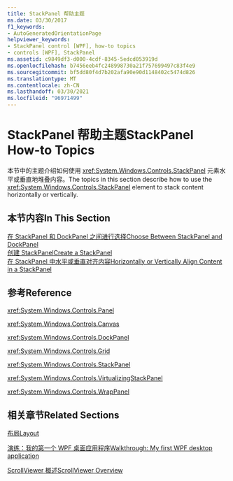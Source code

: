 ```yaml
---
title: StackPanel 帮助主题
ms.date: 03/30/2017
f1_keywords:
- AutoGeneratedOrientationPage
helpviewer_keywords:
- StackPanel control [WPF], how-to topics
- controls [WPF], StackPanel
ms.assetid: c9849df3-d000-4cdf-8345-5edcd053919d
ms.openlocfilehash: b7456eeb4fc248998730a21f757699497c83f4e9
ms.sourcegitcommit: bf5dd80f4d7b202afa90e90d1148402c5474d826
ms.translationtype: MT
ms.contentlocale: zh-CN
ms.lasthandoff: 03/30/2021
ms.locfileid: "96971499"
---
```

# <a name="stackpanel-how-to-topics"></a><span data-ttu-id="8ad31-102">StackPanel 帮助主题</span><span class="sxs-lookup"><span data-stu-id="8ad31-102">StackPanel How-to Topics</span></span>
<span data-ttu-id="8ad31-103">本节中的主题介绍如何使用 <xref:System.Windows.Controls.StackPanel> 元素水平或垂直地堆叠内容。</span><span class="sxs-lookup"><span data-stu-id="8ad31-103">The topics in this section describe how to use the <xref:System.Windows.Controls.StackPanel> element to stack content horizontally or vertically.</span></span>  
  
## <a name="in-this-section"></a><span data-ttu-id="8ad31-104">本节内容</span><span class="sxs-lookup"><span data-stu-id="8ad31-104">In This Section</span></span>  
 [<span data-ttu-id="8ad31-105">在 StackPanel 和 DockPanel 之间进行选择</span><span class="sxs-lookup"><span data-stu-id="8ad31-105">Choose Between StackPanel and DockPanel</span></span>](how-to-choose-between-stackpanel-and-dockpanel.md)  
 [<span data-ttu-id="8ad31-106">创建 StackPanel</span><span class="sxs-lookup"><span data-stu-id="8ad31-106">Create a StackPanel</span></span>](how-to-create-a-stackpanel.md)  
 [<span data-ttu-id="8ad31-107">在 StackPanel 中水平或垂直对齐内容</span><span class="sxs-lookup"><span data-stu-id="8ad31-107">Horizontally or Vertically Align Content in a StackPanel</span></span>](how-to-horizontally-or-vertically-align-content-in-a-stackpanel.md)  
  
## <a name="reference"></a><span data-ttu-id="8ad31-108">参考</span><span class="sxs-lookup"><span data-stu-id="8ad31-108">Reference</span></span>  
 <xref:System.Windows.Controls.Panel>  
  
 <xref:System.Windows.Controls.Canvas>  
  
 <xref:System.Windows.Controls.DockPanel>  
  
 <xref:System.Windows.Controls.Grid>  
  
 <xref:System.Windows.Controls.StackPanel>  
  
 <xref:System.Windows.Controls.VirtualizingStackPanel>  
  
 <xref:System.Windows.Controls.WrapPanel>  
  
## <a name="related-sections"></a><span data-ttu-id="8ad31-109">相关章节</span><span class="sxs-lookup"><span data-stu-id="8ad31-109">Related Sections</span></span>  
 [<span data-ttu-id="8ad31-110">布局</span><span class="sxs-lookup"><span data-stu-id="8ad31-110">Layout</span></span>](../advanced/layout.md)  
  
 [<span data-ttu-id="8ad31-111">演练：我的第一个 WPF 桌面应用程序</span><span class="sxs-lookup"><span data-stu-id="8ad31-111">Walkthrough: My first WPF desktop application</span></span>](../getting-started/walkthrough-my-first-wpf-desktop-application.md)  
  
 [<span data-ttu-id="8ad31-112">ScrollViewer 概述</span><span class="sxs-lookup"><span data-stu-id="8ad31-112">ScrollViewer Overview</span></span>](scrollviewer-overview.md)
